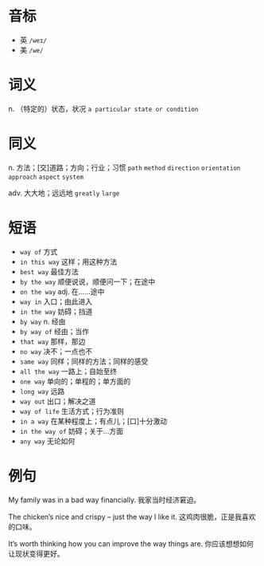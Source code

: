 # 音标

- 英 `/weɪ/`
- 美 `/we/`

# 词义

n. （特定的）状态，状况
`a particular state or condition`

# 同义

n. 方法；[交]道路；方向；行业；习惯
`path` `method` `direction` `orientation` `approach` `aspect` `system`

adv. 大大地；远远地
`greatly` `large`

# 短语

- `way of` 方式
- `in this way` 这样；用这种方法
- `best way` 最佳方法
- `by the way` 顺便说说，顺便问一下；在途中
- `on the way` adj. 在……途中
- `way in` 入口；由此进入
- `in the way` 妨碍；挡道
- `by way` n. 经由
- `by way of` 经由；当作
- `that way` 那样，那边
- `no way` 决不；一点也不
- `same way` 同样；同样的方法；同样的感受
- `all the way` 一路上；自始至终
- `one way` 单向的；单程的；单方面的
- `long way` 远路
- `way out` 出口；解决之道
- `way of life` 生活方式；行为准则
- `in a way` 在某种程度上；有点儿；[口]十分激动
- `in the way of` 妨碍；关于…方面
- `any way` 无论如何

# 例句

My family was in a bad way financially.
我家当时经济窘迫。

The chicken’s nice and crispy – just the way I like it.
这鸡肉很脆，正是我喜欢的口味。

It’s worth thinking how you can improve the way things are.
你应该想想如何让现状变得更好。


